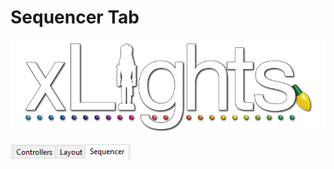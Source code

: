 # Sequencer Tab

![](../../.gitbook/assets/xlights-logo.png)

![](<../../.gitbook/assets/image (345).png>)
